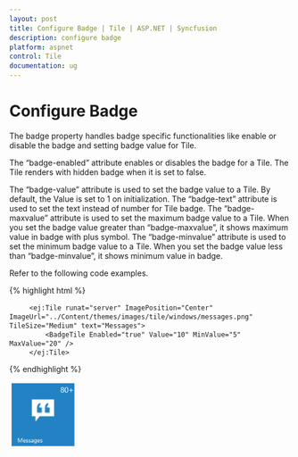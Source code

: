 ```yaml
---
layout: post
title: Configure Badge | Tile | ASP.NET | Syncfusion
description: configure badge
platform: aspnet
control: Tile
documentation: ug
---
```


# Configure Badge

The badge property handles badge specific functionalities like enable or disable the badge and setting badge value for Tile.

The “badge-enabled” attribute enables or disables the badge for a Tile. The Tile renders with hidden badge when it is set to false.

The “badge-value” attribute is used to set the badge value to a Tile. By default, the Value is set to 1 on initialization. The “badge-text” attribute is used to set the text instead of number for Tile badge. The “badge-maxvalue” attribute is used to set the maximum badge value to a Tile. When you set the badge value greater than “badge-maxvalue”, it shows maximum value in badge with plus symbol. The “badge-minvalue” attribute is used to set the minimum badge value to a Tile. When you set the badge value less than “badge-minvalue”, it shows minimum value in badge.

Refer to the following code examples.

{% highlight html %}


         <ej:Tile runat="server" ImagePosition="Center" ImageUrl="../Content/themes/images/tile/windows/messages.png" TileSize="Medium" text="Messages"> 
             <BadgeTile Enabled="true" Value="10" MinValue="5" MaxValue="20" />
         </ej:Tile> 


{% endhighlight %}



![](Configure-Badge_images/Configure-Badge_img1.png) 


